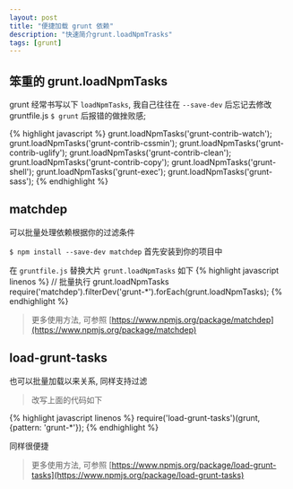 ```yaml
---
layout: post
title: "便捷加载 grunt 依赖"
description: "快速简介grunt.loadNpmTrasks"
tags: [grunt]
---
```



## 笨重的 grunt.loadNpmTasks

grunt 经常书写以下 `loadNpmTasks`, 我自己往往在 `--save-dev` 后忘记去修改 gruntfile.js
`$ grunt` 后报错的做挫败感;

{% highlight javascript %}
grunt.loadNpmTasks('grunt-contrib-watch');
grunt.loadNpmTasks('grunt-contrib-cssmin');
grunt.loadNpmTasks('grunt-contrib-uglify');
grunt.loadNpmTasks('grunt-contrib-clean');
grunt.loadNpmTasks('grunt-contrib-copy');
grunt.loadNpmTasks('grunt-shell');
grunt.loadNpmTasks('grunt-exec');
grunt.loadNpmTasks('grunt-sass');
{% endhighlight %}

## matchdep

可以批量处理依赖根据你的过滤条件

`$ npm install --save-dev matchdep` 首先安装到你的项目中

在 `gruntfile.js` 替换大片 `grunt.loadNpmTasks` 如下
{% highlight javascript linenos %}
// 批量执行 grunt.loadNpmTasks
require('matchdep').filterDev('grunt-*').forEach(grunt.loadNpmTasks);
{% endhighlight %}

> 更多使用方法, 可参照 [https://www.npmjs.org/package/matchdep](https://www.npmjs.org/package/matchdep)

## load-grunt-tasks

也可以批量加载以来关系, 同样支持过滤

> 改写上面的代码如下

{% highlight javascript linenos %}
require('load-grunt-tasks')(grunt, {pattern: 'grunt-*'});
{% endhighlight %}

同样很便捷

> 更多使用方法, 可参照 [https://www.npmjs.org/package/load-grunt-tasks](https://www.npmjs.org/package/load-grunt-tasks)